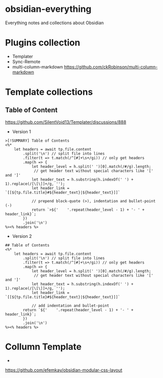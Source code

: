 # obsidian-everything
Everything notes and collections about Obsidian

# Plugins collection
- Templater
- Sync-Remote
- multi-column-markdown
https://github.com/ckRobinson/multi-column-markdown

# Template collections

## Table of Content
https://github.com/SilentVoid13/Templater/discussions/888
- Version 1
```
>[!SUMMARY] Table of Contents
<%*
    let headers = await tp.file.content
        .split('\n') // split file into lines
        .filter(t => t.match(/^[#]+\s+/gi)) // only get headers
        .map(h => {
            let header_level = h.split(' ')[0].match(/#/g).length;
             // get header text without special characters like '[' and ']'
            let header_text = h.substring(h.indexOf(' ') + 1).replace(/[\[\]]+/g, '');
            let header_link = `[[${tp.file.title}#${header_text}|${header_text}]]`

            // prepend block-quote (>), indentation and bullet-point (-)
            return `>${'    '.repeat(header_level - 1) + '- ' + header_link}`;
        })
        .join('\n')
%><% headers %>
```
- Version 2
```
## Table of Contents
<%*
    let headers = await tp.file.content
        .split('\n') // split file into lines
        .filter(t => t.match(/^[#]+\s+/gi)) // only get headers
        .map(h => {
            let header_level = h.split(' ')[0].match(/#/g).length;
             // get header text without special characters like '[' and ']'
            let header_text = h.substring(h.indexOf(' ') + 1).replace(/[\[\]]+/g, '');
            let header_link = `[[${tp.file.title}#${header_text}|${header_text}]]`

            // add indentation and bullet-point
	    return `${'    '.repeat(header_level - 1) + '- ' + header_link}`;
        })
        .join('\n')
%><% headers %>
```

# Collumn Template
- 
https://github.com/efemkay/obsidian-modular-css-layout
